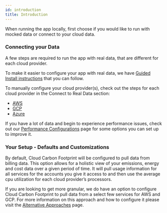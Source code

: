 ```yaml
---
id: introduction
title: Introduction
---
```


When running the app locally, first choose if you would like to run with mocked data or connect to your cloud data.

### Connecting your Data

A few steps are required to run the app with real data, that are different for each cloud provider. 

To make it easier to configure your app with real data, we have [Guided Install instructions](getting-started#guided-install) that you can follow.   

To manually configure your cloud provider(s), check out the steps for each cloud provider in the Connect to Real Data section:

- [AWS](aws)
- [GCP](gcp)
- [Azure](azure)

If you have a lot of data and begin to experience performance issues, check out our [Performance Configurations](performance-configurations) page for some options you can set up to improve it.

### Your Setup - Defaults and Customizations

By default, Cloud Carbon Footprint will be configured to pull data from billing data. This option allows for a holistic view of your emissions, energy and cost data over a given period of time. It will pull usage information for all services for the accounts you give it access to and then use the average cpu utilization for each cloud provider’s processors.

If you are looking to get more granular, we do have an option to configure Cloud Carbon Footprint to pull data from a select few services for AWS and GCP. For more information on this approach and how to configure it please visit the [Alternative Approaches](alternative-data-approaches) page.

